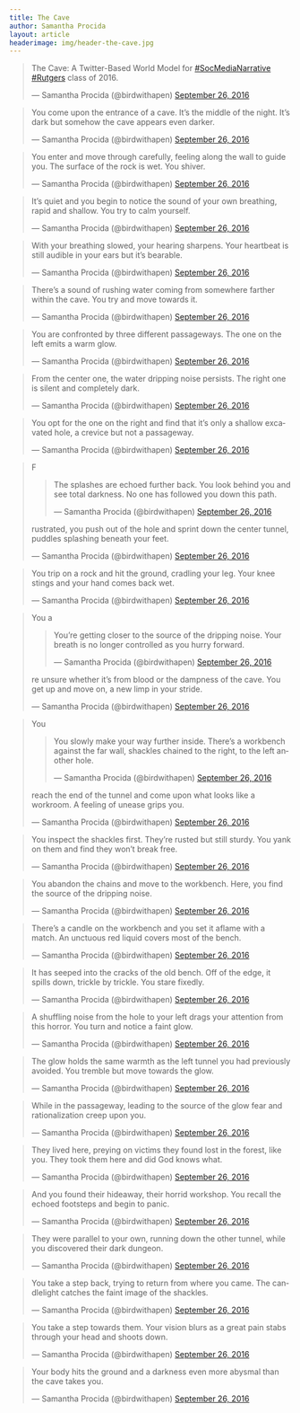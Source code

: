 ```yaml
---
title: The Cave
author: Samantha Procida
layout: article
headerimage: img/header-the-cave.jpg
---
```


<blockquote class="twitter-tweet" data-lang="en"><p lang="en" dir="ltr">The Cave: A Twitter-Based World Model for <a href="https://twitter.com/hashtag/SocMediaNarrative?src=hash">#SocMediaNarrative</a> <a href="https://twitter.com/hashtag/Rutgers?src=hash">#Rutgers</a> class of 2016.</p>&mdash; Samantha Procida (@birdwithapen) <a href="https://twitter.com/birdwithapen/status/780508244859056128">September 26, 2016</a></blockquote>
<script async src="//platform.twitter.com/widgets.js" charset="utf-8"></script><blockquote class="twitter-tweet" data-lang="en"><p lang="en" dir="ltr">You come upon the entrance of a cave. It’s the middle of the night. It’s dark but somehow the cave appears even darker.</p>&mdash; Samantha Procida (@birdwithapen) <a href="https://twitter.com/birdwithapen/status/780508112621043712">September 26, 2016</a></blockquote>
<script async src="//platform.twitter.com/widgets.js" charset="utf-8"></script><blockquote class="twitter-tweet" data-lang="en"><p lang="en" dir="ltr">You enter and move through carefully, feeling along the wall to guide you. The surface of the rock is wet. You shiver.</p>&mdash; Samantha Procida (@birdwithapen) <a href="https://twitter.com/birdwithapen/status/780508067909730304">September 26, 2016</a></blockquote>
<script async src="//platform.twitter.com/widgets.js" charset="utf-8"></script><blockquote class="twitter-tweet" data-lang="en"><p lang="en" dir="ltr">It’s quiet and you begin to notice the sound of your own breathing, rapid and shallow. You try to calm yourself.</p>&mdash; Samantha Procida (@birdwithapen) <a href="https://twitter.com/birdwithapen/status/780508008820445184">September 26, 2016</a></blockquote>
<script async src="//platform.twitter.com/widgets.js" charset="utf-8"></script><blockquote class="twitter-tweet" data-lang="en"><p lang="en" dir="ltr">With your breathing slowed, your hearing sharpens. Your heartbeat is still audible in your ears but it’s bearable.</p>&mdash; Samantha Procida (@birdwithapen) <a href="https://twitter.com/birdwithapen/status/780507947688398849">September 26, 2016</a></blockquote>
<script async src="//platform.twitter.com/widgets.js" charset="utf-8"></script><blockquote class="twitter-tweet" data-lang="en"><p lang="en" dir="ltr">There’s a sound of rushing water coming from somewhere farther within the cave. You try and move towards it.</p>&mdash; Samantha Procida (@birdwithapen) <a href="https://twitter.com/birdwithapen/status/780507895871963137">September 26, 2016</a></blockquote>
<script async src="//platform.twitter.com/widgets.js" charset="utf-8"></script><blockquote class="twitter-tweet" data-lang="en"><p lang="en" dir="ltr">You are confronted by three different passageways. The one on the left emits a warm glow.</p>&mdash; Samantha Procida (@birdwithapen) <a href="https://twitter.com/birdwithapen/status/780507844038758400">September 26, 2016</a></blockquote>
<script async src="//platform.twitter.com/widgets.js" charset="utf-8"></script><blockquote class="twitter-tweet" data-lang="en"><p lang="en" dir="ltr">From the center one, the water dripping noise persists. The right one is silent and completely dark.</p>&mdash; Samantha Procida (@birdwithapen) <a href="https://twitter.com/birdwithapen/status/780507782818762752">September 26, 2016</a></blockquote>
<script async src="//platform.twitter.com/widgets.js" charset="utf-8"></script><blockquote class="twitter-tweet" data-lang="en"><p lang="en" dir="ltr">You opt for the one on the right and find that it’s only a shallow excavated hole, a crevice but not a passageway.</p>&mdash; Samantha Procida (@birdwithapen) <a href="https://twitter.com/birdwithapen/status/780507741043494912">September 26, 2016</a></blockquote>
<script async src="//platform.twitter.com/widgets.js" charset="utf-8"></script><blockquote class="twitter-tweet" data-lang="en"><p lang="en" dir="ltr">F<blockquote class="twitter-tweet" data-lang="en"><p lang="en" dir="ltr">The splashes are echoed further back. You look behind you and see total darkness. No one has followed you down this path.</p>&mdash; Samantha Procida (@birdwithapen) <a href="https://twitter.com/birdwithapen/status/780507644255690752">September 26, 2016</a></blockquote>
<script async src="//platform.twitter.com/widgets.js" charset="utf-8"></script>rustrated, you push out of the hole and sprint down the center tunnel, puddles splashing beneath your feet.</p>&mdash; Samantha Procida (@birdwithapen) <a href="https://twitter.com/birdwithapen/status/780507695828852736">September 26, 2016</a></blockquote>
<script async src="//platform.twitter.com/widgets.js" charset="utf-8"></script><blockquote class="twitter-tweet" data-lang="en"><p lang="en" dir="ltr">You trip on a rock and hit the ground, cradling your leg. Your knee stings and your hand comes back wet.</p>&mdash; Samantha Procida (@birdwithapen) <a href="https://twitter.com/birdwithapen/status/780507595765346304">September 26, 2016</a></blockquote>
<script async src="//platform.twitter.com/widgets.js" charset="utf-8"></script><blockquote class="twitter-tweet" data-lang="en"><p lang="en" dir="ltr">You a<blockquote class="twitter-tweet" data-lang="en"><p lang="en" dir="ltr">You’re getting closer to the source of the dripping noise. Your breath is no longer controlled as you hurry forward.</p>&mdash; Samantha Procida (@birdwithapen) <a href="https://twitter.com/birdwithapen/status/780507486239547392">September 26, 2016</a></blockquote>
<script async src="//platform.twitter.com/widgets.js" charset="utf-8"></script>re unsure whether it’s from blood or the dampness of the cave. You get up and move on, a new limp in your stride.</p>&mdash; Samantha Procida (@birdwithapen) <a href="https://twitter.com/birdwithapen/status/780507542111805445">September 26, 2016</a></blockquote>
<script async src="//platform.twitter.com/widgets.js" charset="utf-8"></script><blockquote class="twitter-tweet" data-lang="en"><p lang="en" dir="ltr">You <blockquote class="twitter-tweet" data-lang="en"><p lang="en" dir="ltr">You slowly make your way further inside. There’s a workbench against the far wall, shackles chained to the right, to the left another hole.</p>&mdash; Samantha Procida (@birdwithapen) <a href="https://twitter.com/birdwithapen/status/780503567761276930">September 26, 2016</a></blockquote>
<script async src="//platform.twitter.com/widgets.js" charset="utf-8"></script>reach the end of the tunnel and come upon what looks like a workroom. A feeling of unease grips you.</p>&mdash; Samantha Procida (@birdwithapen) <a href="https://twitter.com/birdwithapen/status/780503633888698368">September 26, 2016</a></blockquote>
<script async src="//platform.twitter.com/widgets.js" charset="utf-8"></script><blockquote class="twitter-tweet" data-lang="en"><p lang="en" dir="ltr">You inspect the shackles first. They’re rusted but still sturdy. You yank on them and find they won’t break free.</p>&mdash; Samantha Procida (@birdwithapen) <a href="https://twitter.com/birdwithapen/status/780503234603606016">September 26, 2016</a></blockquote>
<script async src="//platform.twitter.com/widgets.js" charset="utf-8"></script><blockquote class="twitter-tweet" data-lang="en"><p lang="en" dir="ltr">You abandon the chains and move to the workbench. Here, you find the source of the dripping noise.</p>&mdash; Samantha Procida (@birdwithapen) <a href="https://twitter.com/birdwithapen/status/780503186444525569">September 26, 2016</a></blockquote>
<script async src="//platform.twitter.com/widgets.js" charset="utf-8"></script><blockquote class="twitter-tweet" data-lang="en"><p lang="en" dir="ltr">There’s a candle on the workbench and you set it aflame with a match. An unctuous red liquid covers most of the bench.</p>&mdash; Samantha Procida (@birdwithapen) <a href="https://twitter.com/birdwithapen/status/780503127791460356">September 26, 2016</a></blockquote>
<script async src="//platform.twitter.com/widgets.js" charset="utf-8"></script><blockquote class="twitter-tweet" data-lang="en"><p lang="en" dir="ltr">It has seeped into the cracks of the old bench. Off of the edge, it spills down, trickle by trickle. You stare fixedly.</p>&mdash; Samantha Procida (@birdwithapen) <a href="https://twitter.com/birdwithapen/status/780503076784529412">September 26, 2016</a></blockquote>
<script async src="//platform.twitter.com/widgets.js" charset="utf-8"></script><blockquote class="twitter-tweet" data-lang="en"><p lang="en" dir="ltr">A shuffling noise from the hole to your left drags your attention from this horror. You turn and notice a faint glow.</p>&mdash; Samantha Procida (@birdwithapen) <a href="https://twitter.com/birdwithapen/status/780503014788440064">September 26, 2016</a></blockquote>
<script async src="//platform.twitter.com/widgets.js" charset="utf-8"></script><blockquote class="twitter-tweet" data-lang="en"><p lang="en" dir="ltr">The glow holds the same warmth as the left tunnel you had previously avoided. You tremble but move towards the glow.</p>&mdash; Samantha Procida (@birdwithapen) <a href="https://twitter.com/birdwithapen/status/780502931015626752">September 26, 2016</a></blockquote>
<script async src="//platform.twitter.com/widgets.js" charset="utf-8"></script><blockquote class="twitter-tweet" data-lang="en"><p lang="en" dir="ltr">While in the passageway, leading to the source of the glow fear and rationalization creep upon you.</p>&mdash; Samantha Procida (@birdwithapen) <a href="https://twitter.com/birdwithapen/status/780502861868371968">September 26, 2016</a></blockquote>
<script async src="//platform.twitter.com/widgets.js" charset="utf-8"></script><blockquote class="twitter-tweet" data-lang="en"><p lang="en" dir="ltr">They lived here, preying on victims they found lost in the forest, like you. They took them here and did God knows what.</p>&mdash; Samantha Procida (@birdwithapen) <a href="https://twitter.com/birdwithapen/status/780502791529832451">September 26, 2016</a></blockquote>
<script async src="//platform.twitter.com/widgets.js" charset="utf-8"></script><blockquote class="twitter-tweet" data-lang="en"><p lang="en" dir="ltr">And you found their hideaway, their horrid workshop. You recall the echoed footsteps and begin to panic.</p>&mdash; Samantha Procida (@birdwithapen) <a href="https://twitter.com/birdwithapen/status/780502708184870912">September 26, 2016</a></blockquote>
<script async src="//platform.twitter.com/widgets.js" charset="utf-8"></script><blockquote class="twitter-tweet" data-lang="en"><p lang="en" dir="ltr">They were parallel to your own, running down the other tunnel, while you discovered their dark dungeon.</p>&mdash; Samantha Procida (@birdwithapen) <a href="https://twitter.com/birdwithapen/status/780502643756113921">September 26, 2016</a></blockquote>
<script async src="//platform.twitter.com/widgets.js" charset="utf-8"></script><blockquote class="twitter-tweet" data-lang="en"><p lang="en" dir="ltr">You take a step back, trying to return from where you came. The candlelight catches the faint image of the shackles.</p>&mdash; Samantha Procida (@birdwithapen) <a href="https://twitter.com/birdwithapen/status/780502575116410880">September 26, 2016</a></blockquote>
<script async src="//platform.twitter.com/widgets.js" charset="utf-8"></script><blockquote class="twitter-tweet" data-lang="en"><p lang="en" dir="ltr">You take a step towards them. Your vision blurs as a great pain stabs through your head and shoots down.</p>&mdash; Samantha Procida (@birdwithapen) <a href="https://twitter.com/birdwithapen/status/780502515284602881">September 26, 2016</a></blockquote>
<script async src="//platform.twitter.com/widgets.js" charset="utf-8"></script><blockquote class="twitter-tweet" data-lang="en"><p lang="en" dir="ltr">Your body hits the ground and a darkness even more abysmal than the cave takes you.</p>&mdash; Samantha Procida (@birdwithapen) <a href="https://twitter.com/birdwithapen/status/780502403720290305">September 26, 2016</a></blockquote>
<script async src="//platform.twitter.com/widgets.js" charset="utf-8"></script>
